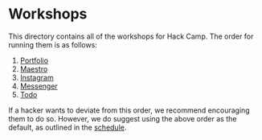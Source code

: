 # Workshops

This directory contains all of the workshops for Hack Camp. The order for
running them is as follows:

1. [Portfolio](portfolio)
2. [Maestro](maestro)
3. [Instagram](instagram)
4. [Messenger](messenger)
5. [Todo](todo)

If a hacker wants to deviate from this order, we recommend encouraging them to
do so. However, we do suggest using the above order as the default, as outlined
in the [schedule](../SCHEDULE.md).
